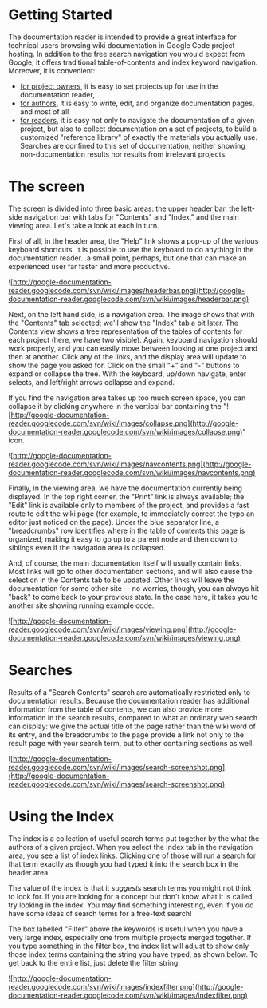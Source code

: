 # Getting Started #
The documentation reader is intended to provide a great interface for technical users
browsing wiki documentation in Google Code project hosting.  In addition to the free search navigation
you would expect from Google, it offers traditional table-of-contents and index
keyword navigation.  Moreover, it is convenient:
  * [for project owners](TipsForAuthors.md), it is easy to set projects up for use in the documentation reader,
  * [for authors](TipsForAuthors.md), it is easy to write, edit, and organize documentation pages, and most of all
  * [for readers](TipsForReaders.md), it is easy not only to navigate the documentation of a given project, but also to collect documentation on a set of projects, to build a customized "reference library" of exactly the materials you actually use.  Searches are confined to this set of documentation, neither showing non-documentation results nor results from irrelevant projects.


# The screen #

The screen is divided into three basic areas: the upper header bar, the
left-side navigation bar with tabs for "Contents" and "Index," and the main
viewing area.  Let's take a look at each in turn.

First of all, in the header area, the "Help" link shows a pop-up of the various
keyboard shortcuts.  It is possible to use the keyboard to do anything in the documentation reader...a small point, perhaps, but one that can make an experienced user far faster and more productive.

![http://google-documentation-reader.googlecode.com/svn/wiki/images/headerbar.png](http://google-documentation-reader.googlecode.com/svn/wiki/images/headerbar.png)

Next, on the left hand side, is a navigation area.  The image shows that with
the "Contents" tab selected; we'll show the "Index" tab a bit later.  The
Contents view shows a tree representation of the tables of contents for each
project (here, we have two visible).  Again, keyboard navigation should work
properly, and you can easily move between looking at one project and then at
another.  Click any of the links, and the display area will update to show the
page you asked for.  Click on the small "+" and "-" buttons to expand or
collapse the tree.  With the keyboard, up/down navigate, enter selects, and
left/right arrows collapse and expand.

If you find the navigation area takes up too much screen space, you can
collapse it by clicking anywhere in the vertical bar containing the
"![http://google-documentation-reader.googlecode.com/svn/wiki/images/collapse.png](http://google-documentation-reader.googlecode.com/svn/wiki/images/collapse.png)" icon.

![http://google-documentation-reader.googlecode.com/svn/wiki/images/navcontents.png](http://google-documentation-reader.googlecode.com/svn/wiki/images/navcontents.png)

Finally, in the viewing area, we have the documentation currently being
displayed.  In the top right corner, the "Print" link is always available; the
"Edit" link is available only to members of the project, and provides a fast
route to edit the wiki page (for example, to immediately correct the typo an
editor just noticed on the page).  Under the blue separator line, a
"breadcrumbs" row identifies where in the table of contents this page is
organized, making it easy to go up to a parent node and then down to siblings
even if the navigation area is collapsed.

And, of course, the main documentation itself will usually contain links.  Most
links will go to other documentation sections, and will also cause the
selection in the Contents tab to be updated.  Other links will leave the documentation for some other site -- no worries, though, you can always hit "back" to come back to your previous state.  In the case here, it takes you to another site showing running example code.

![http://google-documentation-reader.googlecode.com/svn/wiki/images/viewing.png](http://google-documentation-reader.googlecode.com/svn/wiki/images/viewing.png)


# Searches #
Results of a "Search Contents" search are automatically restricted only to
documentation results.  Because the documentation reader has additional
information from the table of contents, we can also provide more information
in the search results, compared to what an ordinary web search can display: we
give the actual title of the page rather than the wiki word of its entry, and
the breadcrumbs to the page provide a link not only to the result page with
your search term, but to other containing sections as well.

![http://google-documentation-reader.googlecode.com/svn/wiki/images/search-screenshot.png](http://google-documentation-reader.googlecode.com/svn/wiki/images/search-screenshot.png)

# Using the Index #

The index is a collection of useful search terms put together by the what the authors of a given project. When you select the Index tab in the navigation area, you see a list of index links. Clicking one of those will run a search for that term exactly as though you
had typed it into the search box in the header area.

The value of the index is that it _suggests_ search terms you might not think to look for.  If you are looking for a concept but don't know what it is called, try looking in the index. You may find something interesting, even if you _do_ have some ideas of search terms for a free-text search!

The box labelled "Filter" above the keywords is useful when you have a very
large index, especially one from multiple projects merged together.  If you
type something in the filter box, the index list will adjust to show only
those index terms containing the string you have typed, as shown below.  To get
back to the entire list, just delete the filter string.

![http://google-documentation-reader.googlecode.com/svn/wiki/images/indexfilter.png](http://google-documentation-reader.googlecode.com/svn/wiki/images/indexfilter.png)